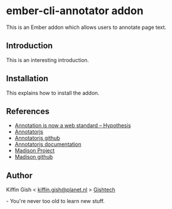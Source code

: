 # ember-cli-annotator addon

This is an Ember addon which allows users to annotate page text.

## Introduction

This is an interesting introduction.

## Installation

This explains how to install the addon.

## References

* [Annotation is now a web standard – Hypothesis](https://hypothes.is/blog/annotation-is-now-a-web-standard/)
* [Annotatorjs](http://annotatorjs.org)
* [Annotatorjs github](https://github.com/openannotation/annotator/)
* [Annotatorjs documentation](http://docs.annotatorjs.org/en/v1.2.x/index.html)
* [Madison Project](http://opengovfoundation.org/the-madison-project)
* [Madison github](opengovfoundation/madison)

## Author

Kiffin Gish \< kiffin.gish@planet.nl \>
[Gishtech](http://gishtech.com)

\- You're never too old to learn new stuff.
